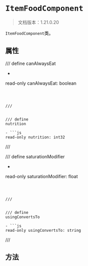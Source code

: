 # `ItemFoodComponent`

> 文档版本：1.21.0.20

`ItemFoodComponent`类。

## 属性

/// define
canAlwaysEat

- ```js
read-only canAlwaysEat: boolean
```



///


/// define
nutrition

- ```js
read-only nutrition: int32
```



///


/// define
saturationModifier

- ```js
read-only saturationModifier: float
```



///


/// define
usingConvertsTo

- ```js
read-only usingConvertsTo: string
```



///


## 方法
